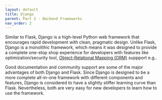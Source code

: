```yaml
---
layout: default
title: Django
parent: Part 2 - Backend Frameworks
nav_order: 2
---
```


Similar to Flask, Django is a high-level Python web framework that encourages rapid development with clean, pragmatic design. Unlike Flask, Django is a monolithic framework, which means it was designed to provide a complete one-stop shop experience for developers with features like optimization/security tool, [Object-Relational Mapping (ORM)](https://en.wikipedia.org/wiki/Object%E2%80%93relational_mapping) suppport e.g..  

Good documentation and community support are some of the major advantages of both Django and Flask. Since Django is designed to be a more complete all-in-one framework with different components and features, Django is considered to have a slightly stiffer learning curve than Flask. Nevertheless, both are very easy for new developers to learn how to use the framework.  
